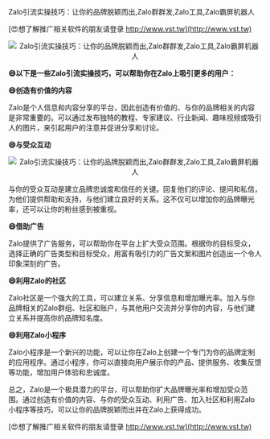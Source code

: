 Zalo引流实操技巧：让你的品牌脱颖而出,Zalo群群发,Zalo工具,Zalo霸屏机器人

[😍想了解推广相关软件的朋友请登录 http://www.vst.tw](http://www.vst.tw)

 <center><img src="https://vst.tw/MP4/tuiguang/png/3.png" alt="Zalo引流实操技巧：让你的品牌脱颖而出,Zalo群群发,Zalo工具,Zalo霸屏机器人"></center>

**😄以下是一些Zalo引流实操技巧，可以帮助你在Zalo上吸引更多的用户：**

**😄创造有价值的内容**

Zalo是个人信息和内容分享的平台，因此创造有价值的、与你的品牌相关的内容是非常重要的。可以通过发布独特的教程、专家建议、行业新闻、趣味视频或吸引人的图片，来引起用户的注意并促进分享和讨论。

**😄与受众互动**

 <center><img src="https://vst.tw/MP4/tuiguang/png/2.png" alt="Zalo引流实操技巧：让你的品牌脱颖而出,Zalo群群发,Zalo工具,Zalo霸屏机器人"></center>

与你的受众互动是建立品牌忠诚度和信任的关键。回复他们的评论、提问和私信，为他们提供帮助和支持，与他们建立良好的关系。这不仅可以增加你的品牌曝光率，还可以让你的粉丝感到被重视。

**😄借助广告**

Zalo提供了广告服务，可以帮助你在平台上扩大受众范围。根据你的目标受众，选择正确的广告类型和目标受众，用富有吸引力的广告文案和图片创造出一个令人印象深刻的广告。

**😄利用Zalo的社区**

Zalo社区是一个强大的工具，可以建立关系、分享信息和增加曝光率。加入与你品牌相关的Zalo群组、社区和账户，与其他用户交流并分享你的内容，与他们建立关系并提高你的品牌知名度。

**😄利用Zalo小程序**

Zalo小程序是一个新兴的功能，可以让你在Zalo上创建一个专门为你的品牌定制的应用程序。通过小程序，你可以直接向用户展示你的产品、提供服务、收集反馈等功能，增加用户体验和忠诚度。

总之，Zalo是一个极具潜力的平台，可以帮助你扩大品牌曝光率和增加受众范围。通过创造有价值的内容、与你的受众互动、利用广告、加入社区和利用Zalo小程序等技巧，可以让你的品牌脱颖而出并在Zalo上获得成功。

[😍想了解推广相关软件的朋友请登录 http://www.vst.tw](http://www.vst.tw)



